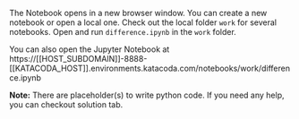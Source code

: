 The Notebook opens in a new browser window. You can create a new notebook or open a local one. Check out the local folder `work` for several notebooks. Open and run `difference.ipynb` in the `work` folder.

You can also open the Jupyter Notebook at https://[[HOST_SUBDOMAIN]]-8888-[[KATACODA_HOST]].environments.katacoda.com/notebooks/work/difference.ipynb

**Note:**
There are placeholder(s) to write python code. If you need any help, you can checkout solution tab.